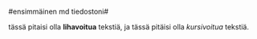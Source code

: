 #ensimmäinen md tiedostoni#

tässä pitaisi olla **lihavoitua** tekstiä,
ja tässä pitäisi olla *kursivoitua* tekstiä.
